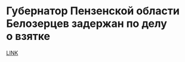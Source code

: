 # Губернатор Пензенской области Белозерцев задержан по делу о взятке



[LINK](https://varlamov.ru/4217843.html)